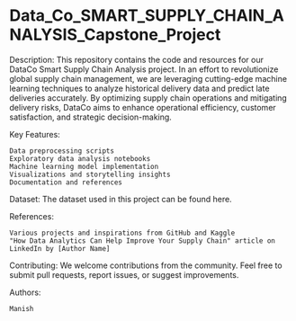 # Data_Co_SMART_SUPPLY_CHAIN_ANALYSIS_Capstone_Project
Description:
This repository contains the code and resources for our DataCo Smart Supply Chain Analysis project. In an effort to revolutionize global supply chain management, we are leveraging cutting-edge machine learning techniques to analyze historical delivery data and predict late deliveries accurately. By optimizing supply chain operations and mitigating delivery risks, DataCo aims to enhance operational efficiency, customer satisfaction, and strategic decision-making.

Key Features:

    Data preprocessing scripts
    Exploratory data analysis notebooks
    Machine learning model implementation
    Visualizations and storytelling insights
    Documentation and references

Dataset:
The dataset used in this project can be found here.

References:

    Various projects and inspirations from GitHub and Kaggle
    "How Data Analytics Can Help Improve Your Supply Chain" article on LinkedIn by [Author Name]

Contributing:
We welcome contributions from the community. Feel free to submit pull requests, report issues, or suggest improvements.

Authors:

    Manish
